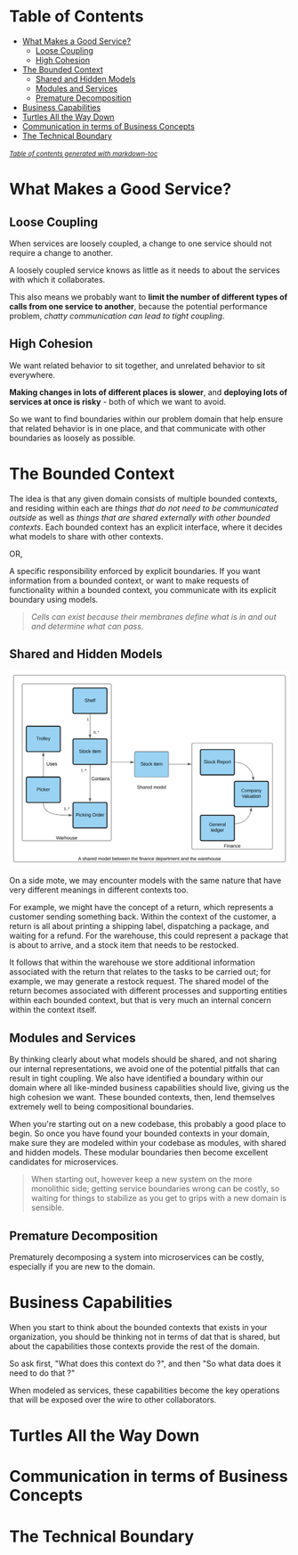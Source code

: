 # Table of Contents

- [What Makes a Good Service?](#what-makes-a-good-service-)
  * [Loose Coupling](#loose-coupling)
  * [High Cohesion](#high-cohesion)
- [The Bounded Context](#the-bounded-context)
  * [Shared and Hidden Models](#shared-and-hidden-models)
  * [Modules and Services](#modules-and-services)
  * [Premature Decomposition](#premature-decomposition)
- [Business Capabilities](#business-capabilities)
- [Turtles All the Way Down](#turtles-all-the-way-down)
- [Communication in terms of Business Concepts](#communication-in-terms-of-business-concepts)
- [The Technical Boundary](#the-technical-boundary)

<small><i><a href='http://ecotrust-canada.github.io/markdown-toc/'>Table of contents generated with markdown-toc</a></i></small>

# What Makes a Good Service?

## Loose Coupling

When services are loosely coupled, a change to one service should not require a change to another.

A loosely coupled service knows as little as it needs to about the services with which it collaborates.

This also means we probably want to **limit the number of different types of calls from one service to another**, because the potential performance problem, *chatty communication can lead to tight coupling*.

## High Cohesion

We want related behavior to sit together, and unrelated behavior to sit everywhere.

**Making changes in lots of different places is slower**, and **deploying lots of services at once is risky** - both of which we want to avoid.

So we want to find boundaries within our problem domain that help ensure that related behavior is in one place, and that communicate with other boundaries as loosely as possible.

# The Bounded Context

The idea is that any given domain consists of multiple bounded contexts, and residing within each are *things that do not need to be communicated outside* as well as *things that are shared externally with other bounded contexts*. Each bounded context has an explicit interface, where it decides what models to share with other contexts.

OR,

A specific responsibility enforced by explicit boundaries. If you want information from a bounded context, or want to make requests of functionality within a bounded context, you communicate with its explicit boundary using models.

> *Cells can exist because their membranes define what is in and out and determine what can pass.* 

## Shared and Hidden Models

![shared model](https://raw.githubusercontent.com/aditya109/microservices-light-reading/master/Book%20-%201%20Building%20Microservices%20-%20Sam%20Newman/assets/sharedmodel.svg)

On a side mote, we may encounter models with the same nature that have very different meanings in different contexts too. 

For example, we might have the concept of a return, which represents a customer sending something back. Within the context of the customer, a return is all about printing a shipping label, dispatching a package, and waiting for a refund.
For the warehouse, this could represent a package that is about to arrive, and a stock item that needs to be restocked. 

It follows that within the warehouse we store additional information associated with the return that relates to the tasks to be carried out; for example, we may generate a restock request. The shared model of the return becomes associated with different processes and supporting entities within each bounded context, but that is very much an internal concern within the context itself.

## Modules and Services

By thinking clearly about what models should be shared, and not sharing our internal representations, we avoid one of the potential pitfalls that can result in tight coupling.
We also have identified a boundary within our domain where all like-minded business capabilities should live, giving us the high cohesion we want.
These bounded contexts, then, lend themselves extremely well to being compositional boundaries.

When you're starting out on a new codebase, this probably a good place to begin. So once you have found your bounded contexts in your domain, make sure they are modeled within your codebase as modules, with shared and hidden models. These modular boundaries then become excellent candidates for microservices.

> When starting out, however keep a new system on the more monolithic side; getting service boundaries wrong can be costly, so waiting for things to stabilize as you get to grips with a new domain is sensible.

## Premature Decomposition

Prematurely decomposing a system into microservices can be costly, especially if you are new to the domain.

# Business Capabilities

When you start to think about the bounded contexts that exists in your organization, you should be thinking not in terms of dat that is shared, but about the capabilities those contexts provide the rest of the domain.

So ask first, "What does this context do ?", and then "So what data does it need to do that ?"

When modeled as services, these capabilities become the key operations that will be exposed over the wire to other collaborators.

# Turtles All the Way Down



# Communication in terms of Business Concepts



# The Technical Boundary